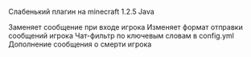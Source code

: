 Слабенький плагин на minecraft 1.2.5 Java

Заменяет сообщение при входе игрока
Изменяет формат отправки сообщений игрока
Чат-фильтр по ключевым словам в config.yml
Дополнение сообщения о смерти игрока
